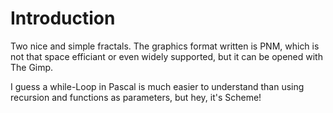 # Introduction

Two nice and simple fractals. The graphics format written is PNM,
which is not that space efficiant or even widely supported, 
but it can be opened with The Gimp.

I guess a while-Loop in Pascal is much easier to understand than
using recursion and functions as parameters, but hey, it's Scheme!

